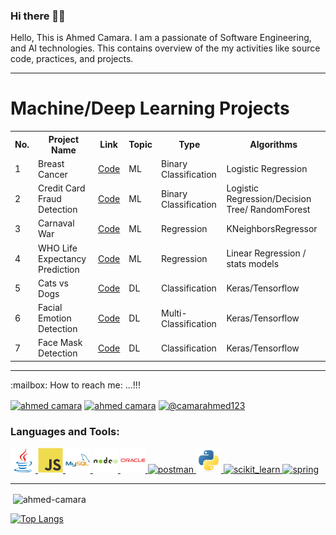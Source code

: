 ### Hi there 👋😎
<!--
Here are some ideas to get you started:
- 🔭 I’m currently working on Java Spring project
- 🔭 I’m currently working on ...
- 🌱 I’m currently learning ...
- 👯 I’m looking to collaborate on ...
- 🤔 I’m looking for help with ...
- 💬 Ask me about ...
- 📫 How to reach me: ...
- 😄 Pronouns: ...
- ⚡ Fun fact: ...
-->

Hello, This is Ahmed Camara. I am a passionate of Software Engineering, and AI technologies.
This contains overview of the my activities like source code, practices, and projects.
<!--
<hr>

<h1> <a href="https://www.hackerearth.com/challenges/">hackerearth</a> ML Competitions</h1>

<table>
  <tr>
    <th>No.</th>
    <th>Challenge Name</th>
    <th>GitHub Repo</th>
    <th>Type</th>
    <th>LeaderBoard </th>
  </tr>
  
  <tr>
    <td>1</td>
    <td>HackerEarth Machine Learning Challenge: Exhibit A(rt)</td>
    <td><a href="https://github.com/Ahmed-Camara/HackerEarth-Machine-Learning-Challenge-Exhibit-A-rt-">Code</a></td>
    <td>Regression</td>
    <td><a href="https://www.hackerearth.com/challenges/competitive/hackerearth-machine-learning-challenge-predict-shipping-cost/leaderboard/predict-the-cost-to-ship-the-sculptures-12-e7728f5d/page/7/" target="_blank">Link</a></td>
  </tr>
  
  <tr>
    <td>2</td>
    <td>Get a room: ML Hackathon</td>
    <td><a href="https://github.com/Ahmed-Camara/Get-a-room-ML-Hackathon">Code</a></td>
    <td>Regression</td>
    <td><a href="https://www.hackerearth.com/challenges/competitive/get-a-room-ml-hackathon/leaderboard/identify-the-habitability-score-of-a-property-12-464aae3e/page/4/" target="_blank">Link</a></td>
  </tr>
  
</table>
-->
<hr>

<h1>Machine/Deep Learning Projects</h1>
<table>
  <tr>
    <th>No.</th>
    <th>Project Name</th>
    <th>Link</th>
    <th>Topic</th>
    <th>Type</th>
    <th>Algorithms</th>
  </tr>
  
  <tr>
    <td>1</td>
    <td>Breast Cancer</td>
    <td><a href="https://github.com/Ahmed-Camara/Logistic-Regression-with-Breast-Cancer-Data" target="_blank">Code</a></td>
    <td>ML</td>
    <td>Binary Classification</td>
    <td>Logistic Regression</td>
  </tr>
  
  <tr>
    <td>2</td>
    <td>Credit Card Fraud Detection</td>
    <td><a href="https://github.com/Ahmed-Camara/Credit-Card-Fraud-Detection" target="_blank">Code</a></td>
    <td>ML</td>
    <td>Binary Classification</td>
    <td>Logistic Regression/Decision Tree/ RandomForest</td>
  </tr>
  <tr>
    <td>3</td>
    <td>Carnaval War</td>
    <td><a href="https://github.com/Ahmed-Camara/Carnaval-War" target="_blank">Code</a></td>
    <td>ML</td>
    <td>Regression</td>
    <td>KNeighborsRegressor</td>
  </tr>
  
  <tr>
    <td>4</td>
    <td>WHO Life Expectancy Prediction</td>
    <td><a href="https://github.com/Ahmed-Camara/ML-WHO-Life-Expectancy-Prediction" target="_blank">Code</a></td>
    <td>ML</td>
    <td>Regression</td>
    <td>Linear Regression / stats models</td>
  </tr>
  
  <tr>
    <td>5</td>
    <td>Cats vs Dogs</td>
    <td><a href="https://github.com/Ahmed-Camara/cats-vs-dogs-classification" target="_blank">Code</a></td>
    <td>DL</td>
    <td>Classification</td>
    <td>Keras/Tensorflow</td>
  </tr>
  
  <tr>
    <td>6</td>
    <td>Facial Emotion Detection</td>
    <td><a href="https://github.com/Ahmed-Camara/Facial-Emotion-Detection-using-deep-learning" target="_blank">Code</a></td>
    <td>DL</td>
    <td>Multi-Classification</td>
    <td>Keras/Tensorflow</td>
  </tr>
  
  <tr>
    <td>7</td>
    <td>Face Mask Detection</td>
    <td><a href="https://github.com/Ahmed-Camara/Face-Mask-Detection" target="_blank">Code</a></td>
    <td>DL</td>
    <td>Classification</td>
    <td>Keras/Tensorflow</td>
  </tr>
  
</table>
<hr>
:mailbox: How to reach me: ...!!!
<p align="left" display="flex">
<a href="https://linkedin.com/in/ahmed-camara-76bb731a2" target="blank"><img align="center" src="https://cdn.jsdelivr.net/npm/simple-icons@3.0.1/icons/linkedin.svg" alt="ahmed camara" height="30" width="40" /></a>
<a href="https://fb.com/Ahmed.Camara.Lefa" target="blank"><img align="center" src="https://cdn.jsdelivr.net/npm/simple-icons@3.0.1/icons/facebook.svg" alt="ahmed camara" height="30" width="40" /></a>
<a href="https://www.hackerearth.com/@camarahmed123" target="blank"><img align="center" src="https://cdn.jsdelivr.net/npm/simple-icons@3.0.1/icons/hackerearth.svg" alt="@camarahmed123" height="30" width="40" /></a>
</p>

<h3 align="left">Languages and Tools:</h3>
<p align="left">  <a href="https://www.java.com" target="_blank"> <img src="https://raw.githubusercontent.com/devicons/devicon/master/icons/java/java-original.svg" alt="java" width="40" height="40"/> </a> <a href="https://developer.mozilla.org/en-US/docs/Web/JavaScript" target="_blank"> <img src="https://raw.githubusercontent.com/devicons/devicon/master/icons/javascript/javascript-original.svg" alt="javascript" width="40" height="40"/> </a> <a href="https://www.mysql.com/" target="_blank"> <img src="https://raw.githubusercontent.com/devicons/devicon/master/icons/mysql/mysql-original-wordmark.svg" alt="mysql" width="40" height="40"/> </a> <a href="https://nodejs.org" target="_blank"> <img src="https://raw.githubusercontent.com/devicons/devicon/master/icons/nodejs/nodejs-original-wordmark.svg" alt="nodejs" width="40" height="40"/> </a> <a href="https://www.oracle.com/" target="_blank"> <img src="https://raw.githubusercontent.com/devicons/devicon/master/icons/oracle/oracle-original.svg" alt="oracle" width="40" height="40"/> </a>  <a href="https://postman.com" target="_blank"> <img src="https://www.vectorlogo.zone/logos/getpostman/getpostman-icon.svg" alt="postman" width="40" height="40"/> </a> <a href="https://www.python.org" target="_blank"> <img src="https://raw.githubusercontent.com/devicons/devicon/master/icons/python/python-original.svg" alt="python" width="40" height="40"/> </a> <a href="https://scikit-learn.org/" target="_blank"> <img src="https://upload.wikimedia.org/wikipedia/commons/0/05/Scikit_learn_logo_small.svg" alt="scikit_learn" width="40" height="40"/> </a> <a href="https://spring.io/" target="_blank"> <img src="https://www.vectorlogo.zone/logos/springio/springio-icon.svg" alt="spring" width="40" height="40"/> </a> </p>


<hr>
<p>&nbsp;<img align="center" src="https://github-readme-stats.vercel.app/api?username=ahmed-camara&show_icons=true&locale=en" alt="ahmed-camara" /></p>

[![Top Langs](https://github-readme-stats.vercel.app/api/top-langs/?username=Ahmed-Camara&langs_count=7&hide=scss,css,Plug,Go,Shell,html&layout=compact)](https://github.com/Ahmed-Camara/github-readme-stats)
